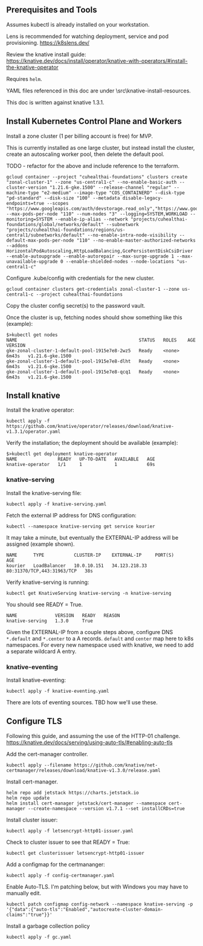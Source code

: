 
## Prerequisites and Tools

Assumes kubectl is already installed on your workstation.

Lens is recommended for watching deployment, service and pod provisioning. https://k8slens.dev/

Review the knative install guide: https://knative.dev/docs/install/operator/knative-with-operators/#install-the-knative-operator

Requires `helm`.

YAML files referenced in this doc are under \src\knative-install-resources.

This doc is written against knative 1.3.1.

## Install Kubernetes Control Plane and Workers

Install a zone cluster (1 per billing account is free) for MVP.

This is currently installed as one large cluster, but instead install the cluster, create an autoscaling worker pool, then delete the default pool. 

TODO - refactor for the above and include reference to the terraform.

```
gcloud container --project "cuhealthai-foundations" clusters create "zonal-cluster-1" --zone "us-central1-c" --no-enable-basic-auth --cluster-version "1.21.6-gke.1500" --release-channel "regular" --machine-type "e2-medium" --image-type "COS_CONTAINERD" --disk-type "pd-standard" --disk-size "100" --metadata disable-legacy-endpoints=true --scopes "https://www.googleapis.com/auth/devstorage.read_only","https://www.googleapis.com/auth/logging.write","https://www.googleapis.com/auth/monitoring","https://www.googleapis.com/auth/servicecontrol","https://www.googleapis.com/auth/service.management.readonly","https://www.googleapis.com/auth/trace.append" --max-pods-per-node "110" --num-nodes "3" --logging=SYSTEM,WORKLOAD --monitoring=SYSTEM --enable-ip-alias --network "projects/cuhealthai-foundations/global/networks/default" --subnetwork "projects/cuhealthai-foundations/regions/us-central1/subnetworks/default" --no-enable-intra-node-visibility --default-max-pods-per-node "110" --no-enable-master-authorized-networks --addons HorizontalPodAutoscaling,HttpLoadBalancing,GcePersistentDiskCsiDriver --enable-autoupgrade --enable-autorepair --max-surge-upgrade 1 --max-unavailable-upgrade 0 --enable-shielded-nodes --node-locations "us-central1-c"
```

Configure .kube/config with credentials for the new cluster.

    gcloud container clusters get-credentials zonal-cluster-1 --zone us-central1-c --project cuhealthai-foundations

Copy the cluster config secret(s) to the password vault.

Once the cluster is up, fetching nodes should show something like this (example):

```
$>kubectl get nodes
NAME                                             STATUS   ROLES    AGE     VERSION
gke-zonal-cluster-1-default-pool-1915e7e8-2wz5   Ready    <none>   6m43s   v1.21.6-gke.1500
gke-zonal-cluster-1-default-pool-1915e7e8-dlht   Ready    <none>   6m43s   v1.21.6-gke.1500
gke-zonal-cluster-1-default-pool-1915e7e8-qcq1   Ready    <none>   6m43s   v1.21.6-gke.1500
```

## Install knative

Install the knative operator:

    kubectl apply -f https://github.com/knative/operator/releases/download/knative-v1.3.1/operator.yaml

Verify the installation; the deployment should be available (example):

```
$>kubectl get deployment knative-operator
NAME               READY   UP-TO-DATE   AVAILABLE   AGE
knative-operator   1/1     1            1           69s
```

### knative-serving

Install the knative-serving file:

    kubectl apply -f knative-serving.yaml

Fetch the external IP address for DNS configuration:

    kubectl --namespace knative-serving get service kourier

It may take a minute, but eventually the EXTERNAL-IP address will be assigned (example shown).

```
NAME      TYPE           CLUSTER-IP    EXTERNAL-IP     PORT(S)                      AGE
kourier   LoadBalancer   10.0.10.151   34.123.218.33   80:31370/TCP,443:31963/TCP   38s
```

Verify knative-serving is running:

    kubectl get KnativeServing knative-serving -n knative-serving

You should see READY = True.

```
NAME              VERSION   READY   REASON
knative-serving   1.3.0     True
```

Given the EXTERNAL-IP from a couple steps above, configure DNS `*.default` and `*.center` to a A records. `default` and `center` map here to k8s namespaces. For every new namespace used with knative, we need to add a separate wildcard A entry.

### knative-eventing

Install knative-eventing:

    kubectl apply -f knative-eventing.yaml

There are lots of eventing sources. TBD how we'll use these.

## Configure TLS

Following this guide, and assuming the use of the HTTP-01 challenge. https://knative.dev/docs/serving/using-auto-tls/#enabling-auto-tls

Add the cert-manager controller.

    kubectl apply --filename https://github.com/knative/net-certmanager/releases/download/knative-v1.3.0/release.yaml

Install cert-manager.

    helm repo add jetstack https://charts.jetstack.io
    helm repo update
    helm install cert-manager jetstack/cert-manager --namespace cert-manager --create-namespace --version v1.7.1 --set installCRDs=true

Install cluster issuer:

    kubectl apply -f letsencrypt-http01-issuer.yaml

Check to cluster issuer to see that READY = True:

    kubectl get clusterissuer letsencrypt-http01-issuer

Add a configmap for the certmananger:

    kubectl apply -f config-certmanager.yaml

Enable Auto-TLS. I'm patching below, but with Windows you may have to manually edit.

    kubectl patch configmap config-network --namespace knative-serving -p '{"data":{"auto-tls":"Enabled","autocreate-cluster-domain-claims":"true"}}'

Install a garbage collection policy

    kubectl apply -f gc.yaml
